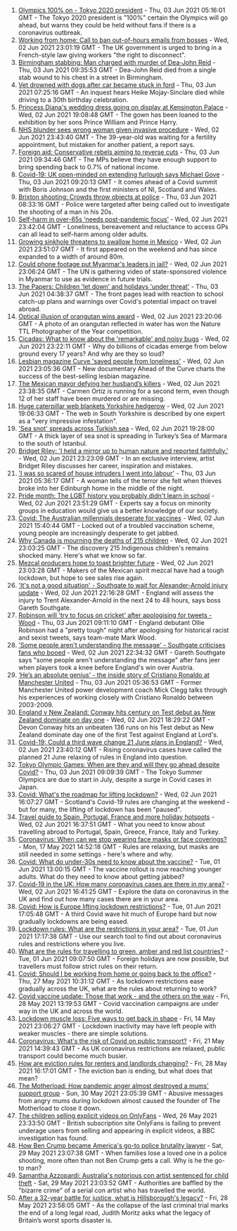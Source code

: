 1. [Olympics 100% on - Tokyo 2020 president](https://www.bbc.co.uk/sport/olympics/57329388) - Thu, 03 Jun 2021 05:16:01 GMT - The Tokyo 2020 president is "100%" certain the Olympics will go ahead, but warns they could be held without fans if there is a coronavirus outbreak.
2. [Working from home: Call to ban out-of-hours emails from bosses](https://www.bbc.co.uk/news/uk-politics-57314814) - Wed, 02 Jun 2021 23:01:19 GMT - The UK government is urged to bring in a French-style law giving workers "the right to disconnect".
3. [Birmingham stabbing: Man charged with murder of Dea-John Reid](https://www.bbc.co.uk/news/uk-england-birmingham-57342979) - Thu, 03 Jun 2021 09:35:53 GMT - Dea-John Reid died from a single stab wound to his chest in a street in Birmingham.
4. [Vet drowned with dogs after car became stuck in ford](https://www.bbc.co.uk/news/uk-england-derbyshire-57335740) - Thu, 03 Jun 2021 07:25:16 GMT - An inquest hears Heike Mojay-Sinclare died while driving to a 30th birthday celebration.
5. [Princess Diana's wedding dress going on display at Kensington Palace](https://www.bbc.co.uk/news/uk-57338265) - Wed, 02 Jun 2021 19:08:48 GMT - The gown has been loaned to the exhibition by her sons Prince William and Prince Harry.
6. [NHS blunder sees wrong woman given invasive procedure](https://www.bbc.co.uk/news/health-57329079) - Wed, 02 Jun 2021 23:43:40 GMT - The 39-year-old was waiting for a fertility appointment, but mistaken for another patient, a report says.
7. [Foreign aid: Conservative rebels aiming to reverse cuts](https://www.bbc.co.uk/news/uk-57338465) - Thu, 03 Jun 2021 09:34:46 GMT - The MPs believe they have enough support to bring spending back to 0.7% of national income.
8. [Covid-19: UK open-minded on extending furlough says Michael Gove](https://www.bbc.co.uk/news/uk-northern-ireland-57337965) - Thu, 03 Jun 2021 09:20:13 GMT - It comes ahead of a Covid summit with Boris Johnson and the first ministers of NI, Scotland and Wales.
9. [Brixton shooting: Crowds throw objects at police](https://www.bbc.co.uk/news/uk-england-london-57327656) - Thu, 03 Jun 2021 08:33:16 GMT - Police were targeted after being called out to investigate the shooting of a man in his 20s.
10. [Self-harm in over-65s ‘needs post-pandemic focus’](https://www.bbc.co.uk/news/health-57164918) - Wed, 02 Jun 2021 23:42:04 GMT - Loneliness, bereavement and reluctance to access GPs can all lead to self-harm among older adults.
11. [Growing sinkhole threatens to swallow home in Mexico](https://www.bbc.co.uk/news/world-latin-america-57338380) - Wed, 02 Jun 2021 23:51:07 GMT - It first appeared on the weekend and has since expanded to a width of around 80m.
12. [Could phone footage put Myanmar's leaders in jail?](https://www.bbc.co.uk/news/world-asia-57332985) - Wed, 02 Jun 2021 23:06:24 GMT - The UN is gathering video of state-sponsored violence in Myanmar to use as evidence in future trials.
13. [The Papers: Children 'let down' and holidays 'under threat'](https://www.bbc.co.uk/news/blogs-the-papers-57338815) - Thu, 03 Jun 2021 04:38:37 GMT - The front pages lead with reaction to school catch-up plans and warnings over Covid's potential impact on travel abroad.
14. [Optical illusion of orangutan wins award](https://www.bbc.co.uk/news/in-pictures-57335458) - Wed, 02 Jun 2021 23:20:06 GMT - A photo of an orangutan reflected in water has won the Nature TTL Photographer of the Year competition.
15. [Cicadas: What to know about the 'remarkable' and noisy bugs](https://www.bbc.co.uk/news/world-us-canada-57335800) - Wed, 02 Jun 2021 23:22:11 GMT - Why do billions of cicadas emerge from below ground every 17 years? And why are they so loud?
16. [Lesbian magazine Curve 'saved people from loneliness'](https://www.bbc.co.uk/news/entertainment-arts-57332101) - Wed, 02 Jun 2021 23:05:36 GMT - New documentary Ahead of the Curve charts the success of the best-selling lesbian magazine.
17. [The Mexican mayor defying her husband’s killers](https://www.bbc.co.uk/news/world-latin-america-57336254) - Wed, 02 Jun 2021 23:38:35 GMT - Carmen Ortiz is running for a second term, even though 12 of her staff have been murdered or are missing.
18. [Huge caterpillar web blankets Yorkshire hedgerow](https://www.bbc.co.uk/news/uk-england-south-yorkshire-57331703) - Wed, 02 Jun 2021 19:06:33 GMT - The web in South Yorkshire is described by one expert as a "very impressive infestation".
19. ['Sea snot' spreads across Turkish sea](https://www.bbc.co.uk/news/science-environment-57336252) - Wed, 02 Jun 2021 19:28:00 GMT - A thick layer of sea snot is spreading in Turkey’s Sea of Marmara to the south of Istanbul.
20. [Bridget Riley: 'I held a mirror up to human nature and reported faithfully.'](https://www.bbc.co.uk/news/entertainment-arts-57332625) - Wed, 02 Jun 2021 23:23:09 GMT - In an exclusive interview, artist Bridget Riley discusses her career, inspiration and mistakes.
21. ['I was so scared of house intruders I went into labour'](https://www.bbc.co.uk/news/uk-scotland-edinburgh-east-fife-57316466) - Thu, 03 Jun 2021 05:36:17 GMT - A woman tells of the terror she felt when thieves broke into her Edinburgh home in the middle of the night.
22. [Pride month: The LGBT history you probably didn't learn in school](https://www.bbc.co.uk/news/newsbeat-57176199) - Wed, 02 Jun 2021 23:51:29 GMT - Experts say a focus on minority groups in education would give us a better knowledge of our society.
23. [Covid: The Australian millennials desperate for vaccines](https://www.bbc.co.uk/news/world-australia-57325514) - Wed, 02 Jun 2021 15:40:44 GMT - Locked out of a troubled vaccination scheme, young people are increasingly desperate to get jabbed.
24. [Why Canada is mourning the deaths of 215 children](https://www.bbc.co.uk/news/world-us-canada-57325653) - Wed, 02 Jun 2021 23:03:25 GMT - The discovery 215 Indigenous children's remains shocked many. Here's what we know so far.
25. [Mezcal producers hope to toast brighter future](https://www.bbc.co.uk/news/business-57231020) - Wed, 02 Jun 2021 23:03:28 GMT - Makers of the Mexican spirit mezcal have had a tough lockdown, but hope to see sales rise again.
26. ['It's not a good situation' - Southgate to wait for Alexander-Arnold injury update](https://www.bbc.co.uk/sport/football/57338349) - Wed, 02 Jun 2021 22:16:28 GMT - England will assess the injury to Trent Alexander-Arnold in the next 24 to 48 hours, says boss Gareth Southgate.
27. [Robinson will 'try to focus on cricket' after apologising for tweets - Wood](https://www.bbc.co.uk/sport/cricket/57343482) - Thu, 03 Jun 2021 09:11:10 GMT - England debutant Ollie Robinson had a "pretty tough" night after apologising for historical racist and sexist tweets, says team-mate Mark Wood.
28. ['Some people aren't understanding the message' - Southgate criticises fans who booed](https://www.bbc.co.uk/sport/football/57339196) - Wed, 02 Jun 2021 22:34:32 GMT - Gareth Southgate says "some people aren't understanding the message" after fans jeer when players took a knee before England's win over Austria.
29. [‘He’s an absolute genius’ - the inside story of Cristiano Ronaldo at Manchester United](https://www.bbc.co.uk/sport/av/football/57333900) - Thu, 03 Jun 2021 05:36:53 GMT - Former Manchester United power development coach Mick Clegg talks through his experiences of working closely with Cristiano Ronaldo between 2003-2009.
30. [England v New Zealand: Conway hits century on Test debut as New Zealand dominate on day one](https://www.bbc.co.uk/sport/av/cricket/57329314) - Wed, 02 Jun 2021 18:29:22 GMT - Devon Conway hits an unbeaten 136 runs on his Test debut as New Zealand dominate day one of the first Test against England at Lord's.
31. [Covid-19: Could a third wave change 21 June plans in England?](https://www.bbc.co.uk/news/health-57328469) - Wed, 02 Jun 2021 23:40:12 GMT - Rising coronavirus cases have called the planned 21 June relaxing of rules in England into question.
32. [Tokyo Olympic Games: When are they and will they go ahead despite Covid?](https://www.bbc.co.uk/news/world-asia-57240044) - Thu, 03 Jun 2021 09:09:39 GMT - The Tokyo Summer Olympics are due to start in July, despite a surge in Covid cases in Japan.
33. [Covid: What's the roadmap for lifting lockdown?](https://www.bbc.co.uk/news/explainers-52530518) - Wed, 02 Jun 2021 16:07:27 GMT - Scotland's Covid-19 rules are changing at the weekend - but for many, the lifting of lockdown has been "paused".
34. [Travel guide to Spain, Portugal, France and more holiday hotspots](https://www.bbc.co.uk/news/explainers-56997931) - Wed, 02 Jun 2021 16:37:51 GMT - What you need to know about travelling abroad to Portugal, Spain, Greece, France, Italy and Turkey.
35. [Coronavirus: When can we stop wearing face masks or face coverings?](https://www.bbc.co.uk/news/health-51205344) - Mon, 17 May 2021 14:52:18 GMT - Rules are relaxing, but masks are still needed in some settings - here's where and why.
36. [Covid: What do under-30s need to know about the vaccine?](https://www.bbc.co.uk/news/health-57273875) - Tue, 01 Jun 2021 13:00:15 GMT - The vaccine rollout is now reaching younger adults. What do they need to know about getting jabbed?
37. [Covid-19 in the UK: How many coronavirus cases are there in my area?](https://www.bbc.co.uk/news/uk-51768274) - Wed, 02 Jun 2021 16:41:25 GMT - Explore the data on coronavirus in the UK and find out how many cases there are in your area.
38. [Covid: How is Europe lifting lockdown restrictions?](https://www.bbc.co.uk/news/explainers-53640249) - Tue, 01 Jun 2021 17:05:48 GMT - A third Covid wave hit much of Europe hard but now gradually lockdowns are being eased.
39. [Lockdown rules: What are the restrictions in your area?](https://www.bbc.co.uk/news/uk-54373904) - Tue, 01 Jun 2021 17:17:38 GMT - Use our search tool to find out about coronavirus rules and restrictions where you live.
40. [What are the rules for travelling to green, amber and red list countries?](https://www.bbc.co.uk/news/explainers-52544307) - Tue, 01 Jun 2021 09:07:50 GMT - Foreign holidays are now possible, but travellers must follow strict rules on their return.
41. [Covid: Should I be working from home or going back to the office?](https://www.bbc.co.uk/news/business-52567567) - Thu, 27 May 2021 10:31:12 GMT - As lockdown restrictions ease gradually across the UK, what are the rules about returning to work?
42. [Covid vaccine update: Those that work - and the others on the way](https://www.bbc.co.uk/news/health-51665497) - Fri, 28 May 2021 13:19:53 GMT - Covid vaccination campaigns are under way in the UK and across the world.
43. [Lockdown muscle loss: Five ways to get back in shape](https://www.bbc.co.uk/news/uk-56887390) - Fri, 14 May 2021 23:06:27 GMT - Lockdown inactivity may have left people with weaker muscles - there are simple solutions.
44. [Coronavirus: What's the risk of Covid on public transport?](https://www.bbc.co.uk/news/health-51736185) - Fri, 21 May 2021 14:39:43 GMT - As UK coronavirus restrictions are relaxed, public transport could become much busier.
45. [How are eviction rules for renters and landlords changing?](https://www.bbc.co.uk/news/explainers-53860154) - Fri, 28 May 2021 16:17:01 GMT - The eviction ban is ending, but what does that mean?
46. [The Motherload: How pandemic anger almost destroyed a mums' support group](https://www.bbc.co.uk/news/stories-57285368) - Sun, 30 May 2021 23:05:39 GMT - Abusive messages from angry mums during lockdown almost caused the founder of The Motherload to close it down.
47. [The children selling explicit videos on OnlyFans](https://www.bbc.co.uk/news/uk-57255983) - Wed, 26 May 2021 23:33:50 GMT - British subscription site OnlyFans is failing to prevent underage users from selling and appearing in explicit videos, a BBC investigation has found.
48. [How Ben Crump became America's go-to police brutality lawyer](https://www.bbc.co.uk/news/world-us-canada-57038162) - Sat, 29 May 2021 23:07:38 GMT - When families lose a loved one in a police shooting, more often than not Ben Crump gets a call. Why is he the go-to man?
49. [Samantha Azzopardi: Australia's notorious con artist sentenced for child theft](https://www.bbc.co.uk/news/world-australia-57284621) - Sat, 29 May 2021 23:03:52 GMT - Authorities are baffled by the "bizarre crime" of a serial con artist who has travelled the world.
50. [After a 32-year battle for justice, what is Hillsborough's legacy?](https://www.bbc.co.uk/news/uk-57281398) - Fri, 28 May 2021 23:58:05 GMT - As the collapse of the last criminal trial marks the end of a long legal road, Judith Moritz asks what the legacy of Britain’s worst sports disaster is.
